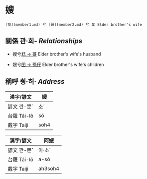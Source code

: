 # 嫂
	[我](member1.md) 兮 [哥](member2.md) 兮 某 Elder brother's wife

## 關係 관·희- _Relationships_

- 嫂兮[尪 → 哥](member4.md) Elder brother's wife's husband

- 嫂兮[囝 → 孫仔](member22.md) Elder brother's wife's children



## 稱呼 칑·허· _Address_

漢字/諺文 | 嫂
--- | ---
諺文 깐-뿐ˆ | 소ˊ
台羅 Tâi-lô | só
戴字 Taiji | soh4


漢字/諺文 | 阿嫂
--- | ---
諺文 깐-뿐ˆ | 아·소ˊ
台羅 Tâi-lô | a-só
戴字 Taiji | ah3soh4


